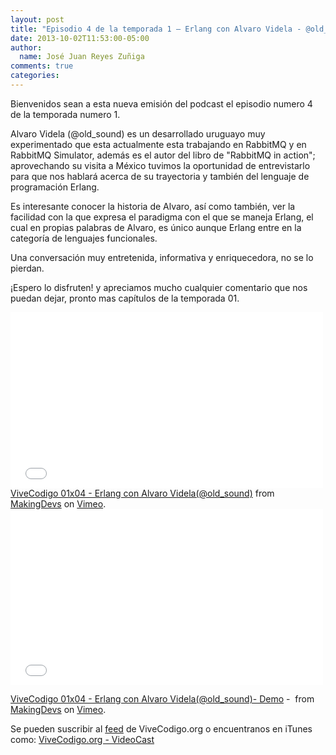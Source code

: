 ```yaml
---
layout: post
title: "Episodio 4 de la temporada 1 – Erlang con Alvaro Videla - @old_sound"
date: 2013-10-02T11:53:00-05:00
author:
  name: José Juan Reyes Zuñiga
comments: true
categories: 
---
```


Bienvenidos sean a esta nueva emisión del podcast el episodio numero 4 de la temporada numero 1.

Alvaro Videla (@old_sound) es un desarrollado uruguayo muy experimentado que esta actualmente esta trabajando en RabbitMQ y en RabbitMQ Simulator, además es el autor del libro de "RabbitMQ in action"; aprovechando su visita a México tuvimos la oportunidad de entrevistarlo para que nos hablará acerca de su trayectoria y también del lenguaje de programación Erlang.

Es interesante conocer la historia de Alvaro, así como también, ver la facilidad con la que expresa el paradigma con el que se maneja Erlang, el cual en propias palabras de Alvaro, es único aunque Erlang entre en la categoría de lenguajes funcionales.

Una conversación muy entretenida, informativa y enriquecedora, no se lo pierdan.

¡Espero lo disfruten! y apreciamos mucho cualquier comentario que nos puedan dejar, pronto mas capítulos de la temporada 01.

<iframe src="//player.vimeo.com/video/75962951" height="281" width="500" allowfullscreen="" frameborder="0"></iframe>
<!-- more -->
<a href="http://vimeo.com/75962951">ViveCodigo 01x04 - Erlang con Alvaro Videla(@old_sound)</a> from <a href="http://vimeo.com/makingdevs">MakingDevs</a> on <a href="https://vimeo.com">Vimeo</a>.

<iframe src="//player.vimeo.com/video/75972109" height="281" width="500" allowfullscreen="" frameborder="0"></iframe>

<a href="http://vimeo.com/75962951">ViveCodigo 01x04 - Erlang con Alvaro Videla(@old_sound)- Demo</a> -  from <a href="http://vimeo.com/makingdevs">MakingDevs</a> on <a href="https://vimeo.com">Vimeo</a>.

Se pueden suscribir al <a href="http://vivecodigo.org/blog/index.xml">feed</a> de ViveCodigo.org o encuentranos en iTunes como: <a href="https://itunes.apple.com/ca/podcast/vivecodigo.org-videocast/id685052596">ViveCodigo.org - VideoCast</a>
